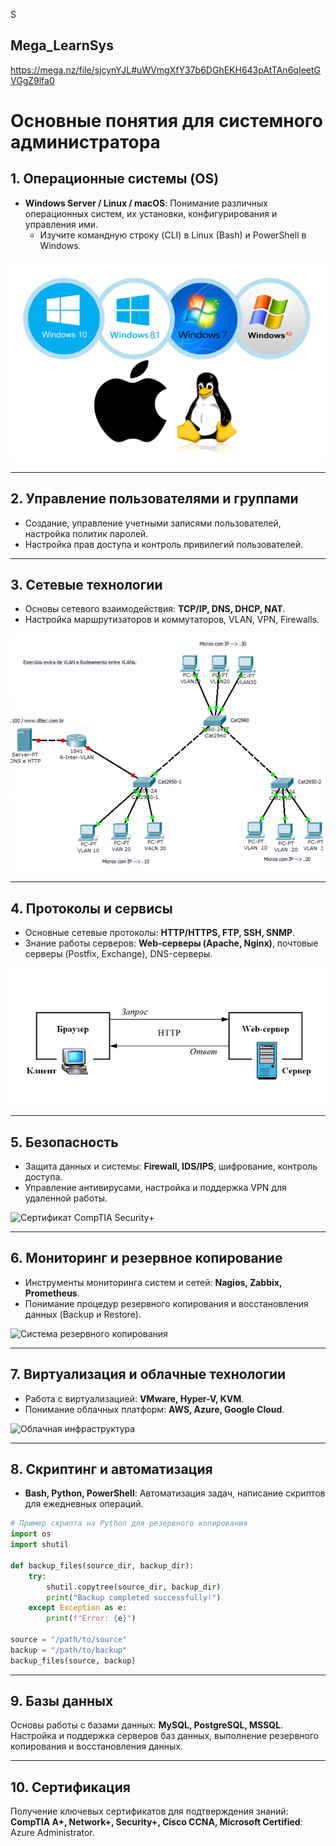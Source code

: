 S
## Mega_LearnSys
https://mega.nz/file/sjcynYJL#uWVmgXfY37b6DGhEKH643pAtTAn6qIeetGVGgZ9lfa0

# Основные понятия для системного администратора

## 1. Операционные системы (OS)
- **Windows Server / Linux / macOS**: Понимание различных операционных систем, их установки, конфигурирования и управления ими.
  - Изучите командную строку (CLI) в Linux (Bash) и PowerShell в Windows.
  
![Архитектура ОС](logo.png)

---

## 2. Управление пользователями и группами
- Создание, управление учетными записями пользователей, настройка политик паролей.
- Настройка прав доступа и контроль привилегий пользователей.

---

## 3. Сетевые технологии
- Основы сетевого взаимодействия: **TCP/IP, DNS, DHCP, NAT**.
- Настройка маршрутизаторов и коммутаторов, VLAN, VPN, Firewalls.

![Схема сети с VLAN](sxema-500x380.png)

---

## 4. Протоколы и сервисы
- Основные сетевые протоколы: **HTTP/HTTPS, FTP, SSH, SNMP**.
- Знание работы серверов: **Web-серверы (Apache, Nginx)**, почтовые серверы (Postfix, Exchange), DNS-серверы.

![Работа веб-сервера](image006.png)

---

## 5. Безопасность
- Защита данных и системы: **Firewall, IDS/IPS**, шифрование, контроль доступа.
- Управление антивирусами, настройка и поддержка VPN для удаленной работы.

![Сертификат CompTIA Security+](path/to/security_certificate.jpg)

---

## 6. Мониторинг и резервное копирование
- Инструменты мониторинга систем и сетей: **Nagios, Zabbix, Prometheus**.
- Понимание процедур резервного копирования и восстановления данных (Backup и Restore).

![Система резервного копирования](path/to/backup_image.jpg)

---

## 7. Виртуализация и облачные технологии
- Работа с виртуализацией: **VMware, Hyper-V, KVM**.
- Понимание облачных платформ: **AWS, Azure, Google Cloud**.

![Облачная инфраструктура](path/to/cloud_image.jpg)

---

## 8. Скриптинг и автоматизация
- **Bash, Python, PowerShell**: Автоматизация задач, написание скриптов для ежедневных операций.

```python
# Пример скрипта на Python для резервного копирования
import os
import shutil

def backup_files(source_dir, backup_dir):
    try:
        shutil.copytree(source_dir, backup_dir)
        print("Backup completed successfully!")
    except Exception as e:
        print(f"Error: {e}")

source = "/path/to/source"
backup = "/path/to/backup"
backup_files(source, backup)
```
---

## 9. Базы данных
Основы работы с базами данных: **MySQL, PostgreSQL, MSSQL**.
Настройка и поддержка серверов баз данных, выполнение резервного копирования и восстановления данных.

---

## 10. Сертификация
Получение ключевых сертификатов для подтверждения знаний:
**CompTIA A+, Network+, Security+, Cisco CCNA, Microsoft Certified**: Azure Administrator.


